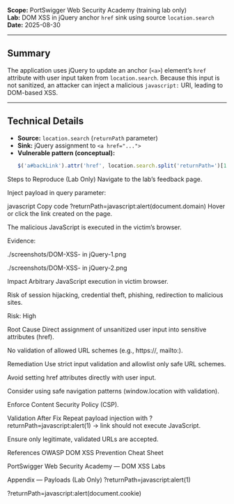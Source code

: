 **Scope:** PortSwigger Web Security Academy (training lab only)  
**Lab:** DOM XSS in jQuery anchor `href` sink using source `location.search`  
**Date:** 2025-08-30  

---

## Summary
The application uses jQuery to update an anchor (`<a>`) element’s `href` attribute with user input taken from `location.search`. Because this input is not sanitized, an attacker can inject a malicious `javascript:` URI, leading to DOM-based XSS.

---

## Technical Details

- **Source:** `location.search` (`returnPath` parameter)  
- **Sink:** jQuery assignment to `<a href="...">`  
- **Vulnerable pattern (conceptual):**
  ```js
  $('a#backLink').attr('href', location.search.split('returnPath=')[1]);
Steps to Reproduce (Lab Only)
Navigate to the lab’s feedback page.

Inject payload in query parameter:

javascript
Copy code
?returnPath=javascript:alert(document.domain)
Hover or click the link created on the page.

The malicious JavaScript is executed in the victim’s browser.

Evidence:

./screenshots/DOM-XSS- in jQuery-1.png

./screenshots/DOM-XSS- in jQuery-2.png

Impact
Arbitrary JavaScript execution in victim browser.

Risk of session hijacking, credential theft, phishing, redirection to malicious sites.

Risk: High

Root Cause
Direct assignment of unsanitized user input into sensitive attributes (href).

No validation of allowed URL schemes (e.g., https://, mailto:).

Remediation
Use strict input validation and allowlist only safe URL schemes.

Avoid setting href attributes directly with user input.

Consider using safe navigation patterns (window.location with validation).

Enforce Content Security Policy (CSP).

Validation After Fix
Repeat payload injection with ?returnPath=javascript:alert(1) → link should not execute JavaScript.

Ensure only legitimate, validated URLs are accepted.

References
OWASP DOM XSS Prevention Cheat Sheet

PortSwigger Web Security Academy — DOM XSS Labs

Appendix — Payloads (Lab Only)
?returnPath=javascript:alert(1)

?returnPath=javascript:alert(document.cookie)
